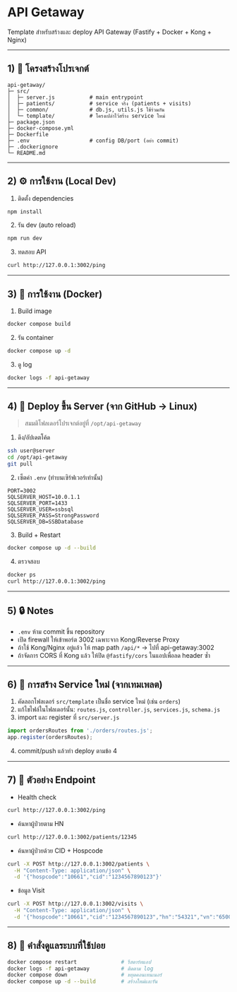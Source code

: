 # API Getaway

Template สำหรับสร้างและ deploy API Gateway (Fastify + Docker + Kong + Nginx)

---

## 1) 📂 โครงสร้างโปรเจกต์
~~~text
api-getaway/
├─ src/
│  ├─ server.js           # main entrypoint
│  ├─ patients/           # service จริง (patients + visits)
│  ├─ common/             # db.js, utils.js ใช้ร่วมกัน
│  └─ template/           # โครงเปล่าไว้สร้าง service ใหม่
├─ package.json
├─ docker-compose.yml
├─ Dockerfile
├─ .env                   # config DB/port (อย่า commit)
├─ .dockerignore
└─ README.md
~~~

---

## 2) ⚙️ การใช้งาน (Local Dev)

1) ติดตั้ง dependencies  
~~~bash
npm install
~~~

2) รัน dev (auto reload)  
~~~bash
npm run dev
~~~

3) ทดสอบ API  
~~~bash
curl http://127.0.0.1:3002/ping
~~~

---

## 3) 🐳 การใช้งาน (Docker)

1) Build image  
~~~bash
docker compose build
~~~

2) รัน container  
~~~bash
docker compose up -d
~~~

3) ดู log  
~~~bash
docker logs -f api-getaway
~~~

---

## 4) 🚀 Deploy ขึ้น Server (จาก GitHub → Linux)

> สมมติโฟลเดอร์โปรเจกต์อยู่ที่ `/opt/api-getaway`

1) ดึง/อัปเดตโค้ด  
~~~bash
ssh user@server
cd /opt/api-getaway
git pull
~~~

2) เซ็ตค่า `.env` (ทำบนเซิร์ฟเวอร์เท่านั้น)  
~~~env
PORT=3002
SQLSERVER_HOST=10.0.1.1
SQLSERVER_PORT=1433
SQLSERVER_USER=ssbsql
SQLSERVER_PASS=StrongPassword
SQLSERVER_DB=SSBDatabase
~~~

3) Build + Restart  
~~~bash
docker compose up -d --build
~~~

4) ตรวจสอบ  
~~~bash
docker ps
curl http://127.0.0.1:3002/ping
~~~

---

## 5) 🔒 Notes

- `.env` ห้าม commit ขึ้น repository
- เปิด firewall ให้เข้าพอร์ต 3002 เฉพาะจาก Kong/Reverse Proxy
- ถ้าใช้ Kong/Nginx อยู่แล้ว ให้ map path `/api/*` → ไปที่ api-getaway:3002
- ถ้าจัดการ CORS ที่ Kong แล้ว ให้ปิด `@fastify/cors` ในแอปเพื่อลด header ซ้ำ

---

## 6) 📌 การสร้าง Service ใหม่ (จากเทมเพลต)

1) คัดลอกโฟลเดอร์ `src/template` เป็นชื่อ service ใหม่ (เช่น `orders`)  
2) แก้ไขไฟล์ในโฟลเดอร์นั้น: `routes.js`, `controller.js`, `services.js`, `schema.js`  
3) import และ register ที่ `src/server.js`  
~~~js
import ordersRoutes from './orders/routes.js';
app.register(ordersRoutes);
~~~
4) commit/push แล้วทำ deploy ตามข้อ 4

---

## 7) 🔗 ตัวอย่าง Endpoint

- Health check  
~~~bash
curl http://127.0.0.1:3002/ping
~~~

- ค้นหาผู้ป่วยตาม HN  
~~~bash
curl http://127.0.0.1:3002/patients/12345
~~~

- ค้นหาผู้ป่วยด้วย CID + Hospcode  
~~~bash
curl -X POST http://127.0.0.1:3002/patients \
  -H "Content-Type: application/json" \
  -d '{"hospcode":"10661","cid":"1234567890123"}'
~~~

- ข้อมูล Visit  
~~~bash
curl -X POST http://127.0.0.1:3002/visits \
  -H "Content-Type: application/json" \
  -d '{"hospcode":"10661","cid":"1234567890123","hn":"54321","vn":"6500001","vstdate":"2025/08/26","clinicId":"01"}'
~~~

---

## 8) 🧰 คำสั่งดูแลระบบที่ใช้บ่อย

~~~bash
docker compose restart              # รีสตาร์ทแอป
docker logs -f api-getaway          # ติดตาม log
docker compose down                 # หยุดคอนเทนเนอร์
docker compose up -d --build        # สร้างใหม่และรัน
~~~
